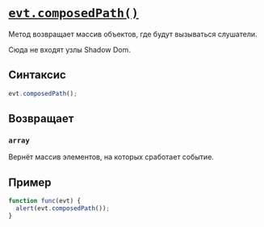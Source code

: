 # [`evt.composedPath()`](../index.md)

Метод возвращает массив объектов, где будут вызываться слушатели.

Сюда не входят узлы Shadow Dom.

## Синтаксис

```js
evt.composedPath();
```

## Возвращает

### `array`

Вернёт массив элементов, на которых сработает событие.

## Пример

```js
function func(evt) {
  alert(evt.composedPath());
}
```

